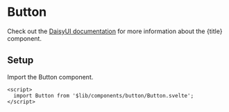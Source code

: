 <script lang="ts">
  import PageHeader from '$doc/components/PageHeader.svelte';
  import CodeInline from '$doc/components/CodeInline.svelte';
  import type { Page } from '$doc/components/Sidebar.svelte';
  import { getContext } from 'svelte';
  import type { Writable } from 'svelte/store';

  const test = 'lang="ts"';

  const currentPage = getContext<Writable<Page | undefined>>('currentPage');

  $: title = $currentPage?.title ?? 'Button';
</script>

# Button

Check out the <a target="_blank" href="https://daisyui.com/components/button" class="link text-base-content" >DaisyUI documentation</a> for more information about the {title} component.

## Setup

Import the <CodeInline>Button</CodeInline> component.

```svelte example hideDemo
<script>
  import Button from '$lib/components/button/Button.svelte';
</script>
```
